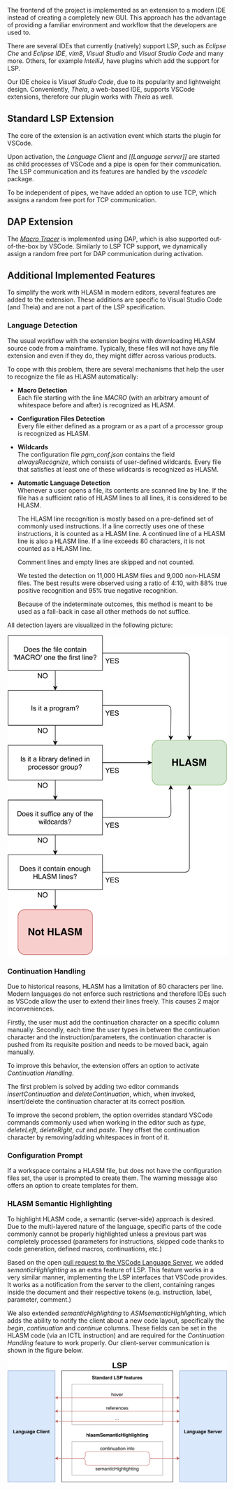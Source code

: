The frontend of the project is implemented as an extension to a modern IDE instead of creating a completely new GUI. This approach has the advantage of providing a familiar environment and workflow that the developers are used to.

There are several IDEs that currently (natively) support LSP, such as *Eclipse Che* and *Eclipse IDE*, *vim8*, *Visual Studio* and *Visual Studio Code* and many more. Others, for example *IntelliJ*, have plugins which add the support for LSP.

Our IDE choice is *Visual Studio Code*, due to its popularity and lightweight design. Conveniently, *Theia*, a web-based IDE, supports VSCode extensions, therefore our plugin works with *Theia* as well.

Standard LSP Extension
----------------------

The core of the extension is an activation event which starts the plugin for VSCode.

Upon activation, the *Language Client* and *[[Language server]]* are started as child processes of VSCode and a pipe is open for their communication. The LSP communication and its features are handled by the *vscodelc* package.

To be independent of pipes, we have added an option to use TCP, which assigns a random free port for TCP communication.

DAP Extension
-------------

The [*Macro Tracer*](https://github.com/eclipse/che-che4z-lsp-for-hlasm/wiki/Macro-tracer)  is implemented using DAP, which is also supported out-of-the-box by VSCode. Similarly to LSP TCP support, we dynamically assign a random free port for DAP communication during  activation.

Additional Implemented Features
-------------------------------

To simplify the work with HLASM in modern editors, several features are added to the extension. These additions are specific to Visual Studio Code (and Theia) and are not a part of the LSP specification.

### Language Detection

The usual workflow with the extension begins with downloading HLASM source code from a mainframe. Typically, these files will not have any file extension and even if they do, they might differ across various products.

To cope with this problem, there are several mechanisms that help the user to recognize the file as HLASM automatically:

- **Macro Detection**  
Each file starting with the line *MACRO* (with an arbitrary amount of whitespace before and after) is recognized as HLASM.

- **Configuration Files Detection**  
Every file either defined as a program or as a part of a processor group is recognized as HLASM.

- **Wildcards**  
The configuration file *pgm\_conf.json* contains the field *alwaysRecognize*, which consists of user-defined wildcards. Every file that satisfies at least one of these wildcards is recognized as HLASM.

- **Automatic Language Detection**  
    Whenever a user opens a file, its contents are scanned line by line. If the file has a sufficient ratio of HLASM lines to all lines, it is considered to be HLASM.

    The HLASM line recognition is mostly based on a pre-defined set of commonly used instructions. If a line correctly uses one of these instructions, it is counted as a HLASM line. A continued line of a HLASM line is also a HLASM line. If a line exceeds 80 characters, it is not counted as a HLASM line.

    Comment lines and empty lines are skipped and not counted.

    We tested the detection on 11,000 HLASM files and 9,000 non-HLASM files. The best results were observed using a ratio of 4:10, with 88% true positive recognition and 95% true negative recognition.

    Because of the indeterminate outcomes, this method is meant to be used as a fall-back in case all other methods do not suffice.

All detection layers are visualized in the following picture:

<img src="img/lang_detection.svg" alt="Language Detection layers." />

### Continuation Handling

Due to historical reasons, HLASM has a limitation of 80 characters per line. Modern languages do not enforce such restrictions and therefore IDEs such as VSCode allow the user to extend their lines freely. This causes 2 major inconveniences.

Firstly, the user must add the continuation character on a specific column manually. Secondly, each time the user types in between the continuation character and the instruction/parameters, the continuation character is pushed from its requisite position and needs to be moved back, again manually.

To improve this behavior, the extension offers an option to activate *Continuation Handling*.

The first problem is solved by adding two editor commands *insertContinuation* and *deleteContinuation*, which, when invoked, insert/delete the continuation character at its correct position.

To improve the second problem, the option overrides standard VSCode commands commonly used when working in the editor such as *type*, *deleteLeft*, *deleteRight*, *cut* and *paste*. They offset the continuation character by removing/adding whitespaces in front of it.

### Configuration Prompt

If a workspace contains a HLASM file, but does not have the configuration files set, the user is prompted to create them. The warning message also offers an option to create templates for them.

### HLASM Semantic Highlighting

To highlight HLASM code, a semantic (server-side) approach is desired. Due to the multi-layered nature of the language, specific parts of the code commonly cannot be properly highlighted unless a previous part was completely processed (parameters for instructions, skipped code thanks to code generation, defined macros, continuations, etc.)

Based on the open [pull request to the VSCode Language Server](https://github.com/microsoft/vscode-languageserver-node/pull/367/files), we added *semanticHighlighting* as an extra feature of LSP. This feature works in a very similar manner, implementing the LSP interfaces that VSCode provides. It works as a notification from the server to the client, containing ranges inside the document and their respective tokens (e.g. instruction, label, parameter, comment.)

We also extended *semanticHighlighting* to *ASMsemanticHighlighting*, which adds the ability to notify the client about a new code layout, specifically the *begin*, *continuation* and *continue* columns. These fields can be set in the HLASM code (via an ICTL instruction) and are required for the *Continuation Handling* feature to work properly. Our client-server communication is shown in the figure below.

<img src="img/lsp_addition.svg" alt="The addition of semantic highlighting to the LSP communication." />
